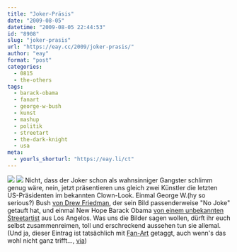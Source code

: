 ```yaml
---
title: "Joker-Präsis"
date: "2009-08-05"
datetime: "2009-08-05 22:44:53"
id: "8908"
slug: "joker-prasis"
url: "https://eay.cc/2009/joker-prasis/"
author: "eay"
format: "post"
categories:
  - 0815
  - the-others
tags:
  - barack-obama
  - fanart
  - george-w-bush
  - kunst
  - mashup
  - politik
  - streetart
  - the-dark-knight
  - usa
meta:
  - yourls_shorturl: "https://eay.li/ct"
---
```


![](https://eay.cc/uploads/2009/joker_bush.jpg) ![](https://eay.cc/uploads/2009/joker_obama.jpg) Nicht, dass der Joker schon als wahnsinniger Gangster schlimm genug wäre, nein, jetzt präsentieren uns gleich zwei Künstler die letzten US-Präsidenten im bekannten Clown-Look. Einmal George W.(hy so serious?) Bush [von Drew Friedman](http://www.vanityfair.com/online/politics/2008/07/bush-as-joker.html), der sein Bild passenderweise "No Joke" getauft hat, und einmal New Hope Barack Obama [von einem unbekannten Streetartist](http://blogs.laweekly.com/ladaily/politics/new-anti-obama-joker-poster/) aus Los Angelos. Was uns die Bilder sagen wollen, dürft ihr euch selbst zusammenreimen, toll und erschreckend aussehen tun sie allemal. (Und ja, dieser Eintrag ist tatsächlich mit [Fan-Art](//eay.cc/tag/fanart/) getaggt, auch wenn's das wohl nicht ganz trifft..., [via](http://www.nerdcore.de/wp/2009/08/05/drew-friedman-malt-bush-als-joker/))

